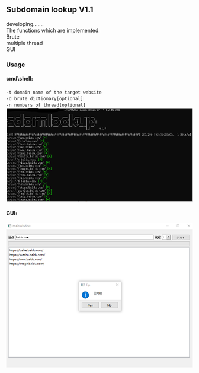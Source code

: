 ## Subdomain lookup V1.1
developing.......  
The functions which are implemented:  
Brute  
multiple thread  
GUI
### Usage
#### cmd\shell:
`-t domain name of the target website`  
`-d brute dictionary[optional]`  
`-n numbers of thread[optional]`  
![Demonstration](https://github.com/chesterblue/photos/blob/master/subdomain.png)  

#### GUI:
![Demonstration](https://github.com/chesterblue/photos/blob/master/GUI_1.png)

